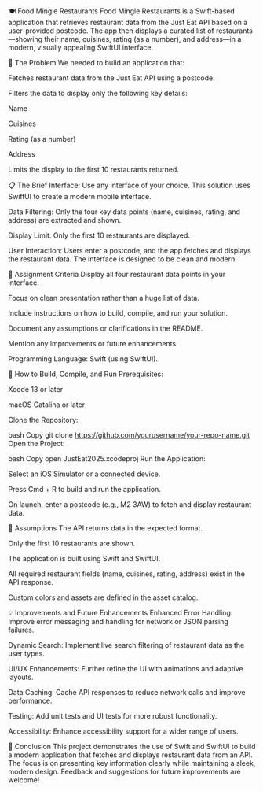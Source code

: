 🍽️ Food Mingle Restaurants
Food Mingle Restaurants is a Swift-based application that retrieves restaurant data from the Just Eat API based on a user-provided postcode. The app then displays a curated list of restaurants—showing their name, cuisines, rating (as a number), and address—in a modern, visually appealing SwiftUI interface.

🚀 The Problem
We needed to build an application that:

Fetches restaurant data from the Just Eat API using a postcode.

Filters the data to display only the following key details:

Name

Cuisines

Rating (as a number)

Address

Limits the display to the first 10 restaurants returned.

📋 The Brief
Interface:
Use any interface of your choice. This solution uses SwiftUI to create a modern mobile interface.

Data Filtering:
Only the four key data points (name, cuisines, rating, and address) are extracted and shown.

Display Limit:
Only the first 10 restaurants are displayed.

User Interaction:
Users enter a postcode, and the app fetches and displays the restaurant data. The interface is designed to be clean and modern.

🎯 Assignment Criteria
Display all four restaurant data points in your interface.

Focus on clean presentation rather than a huge list of data.

Include instructions on how to build, compile, and run your solution.

Document any assumptions or clarifications in the README.

Mention any improvements or future enhancements.

Programming Language: Swift (using SwiftUI).

🔧 How to Build, Compile, and Run
Prerequisites:

Xcode 13 or later

macOS Catalina or later

Clone the Repository:

bash
Copy
git clone https://github.com/yourusername/your-repo-name.git
Open the Project:

bash
Copy
open JustEat2025.xcodeproj
Run the Application:

Select an iOS Simulator or a connected device.

Press Cmd + R to build and run the application.

On launch, enter a postcode (e.g., M2 3AW) to fetch and display restaurant data.


🤔 Assumptions
The API returns data in the expected format.

Only the first 10 restaurants are shown.

The application is built using Swift and SwiftUI.

All required restaurant fields (name, cuisines, rating, address) exist in the API response.

Custom colors and assets are defined in the asset catalog.

💡 Improvements and Future Enhancements
Enhanced Error Handling:
Improve error messaging and handling for network or JSON parsing failures.

Dynamic Search:
Implement live search filtering of restaurant data as the user types.

UI/UX Enhancements:
Further refine the UI with animations and adaptive layouts.

Data Caching:
Cache API responses to reduce network calls and improve performance.

Testing:
Add unit tests and UI tests for more robust functionality.

Accessibility:
Enhance accessibility support for a wider range of users.

📝 Conclusion
This project demonstrates the use of Swift and SwiftUI to build a modern application that fetches and displays restaurant data from an API. The focus is on presenting key information clearly while maintaining a sleek, modern design. Feedback and suggestions for future improvements are welcome!
